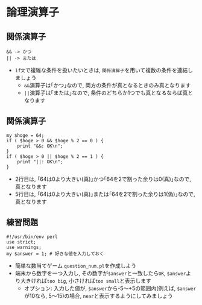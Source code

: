 # 論理演算子

## 関係演算子
    && -> かつ
    || -> または

- `if文`で複雑な条件を扱いたいときは, `関係演算子`を用いて複数の条件を連結しましょう
    - `&&`演算子は｢かつ｣なので, 両方の条件が真となるときのみ真となります
    - `||`演算子は｢または｣なので, 条件のどちらか1つでも真となるならば真となります

## 関係演算子
    my $hoge = 64;
    if ( $hoge > 0 && $hoge % 2 == 0 ) {
        print "&&: OK\n";
    }
    if ( $hoge > 0 || $hoge % 2 == 1 ) {
        print "||: OK\n";
    }

- 2行目は, ｢64は0より大きい(真)｣かつ｢64を2で割った余りは0(真)｣なので, 真となります
- 5行目は, ｢64は0より大きい(真)｣または｢64を2で割った余りは1(偽)｣なので, 真となります

## 練習問題
    #!/usr/bin/env perl
    use strict;
    use warnings;
    my $answer = 1; # 好きな値を入力しておく

- 簡単な数当てゲーム `question_num.pl`を作成しよう
- 端末から数字を一つ入力し, その数字が`$answer`と一致したら`OK`, `$answer`より大きければ`too big`, 小さければ`too small`と表示します
    - オプション: 入力した値が, `$answer`から-5〜+5の範囲内(例えば, `$answer`が10なら, 5〜15)の場合, `near`と表示するようにしてみましょう

